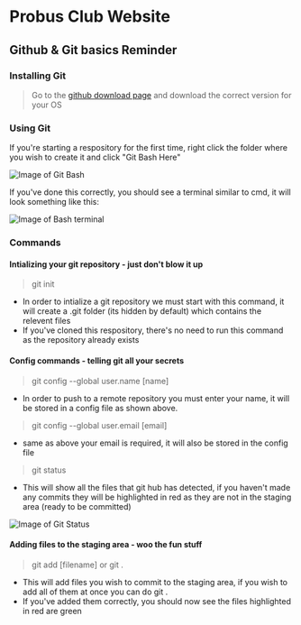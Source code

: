 # Probus Club Website
## Github & Git basics Reminder

### Installing Git
> Go to the [github download page](https://git-scm.com/downloads) and download the correct version for your OS

### Using Git 
If you're starting a respository for the first time, right click the folder where you wish to create it and click "Git Bash Here"

![Image of Git Bash](Screenshot_1.png "Example of Git Bash")

If you've done this correctly, you should see a terminal similar to cmd, it will look something like this:

![Image of Bash terminal](something.png "Git Terminal Example")

### Commands

#### Intializing your git repository - just don't blow it up

> git init 

* In order to intialize a git repository we must start with this command, it will create a .git folder (its hidden by default) which contains the relevent files
* If you've cloned this respository, there's no need to run this command as the repository already exists

#### Config commands - telling git all your secrets

> git config --global user.name [name]
    
* In order to push to a remote repository you must enter your name, it will be stored in a config file as shown above.

> git config --global user.email [email]

* same as above your email is required, it will also be stored in the config file

> git status

* This will show all the files that git hub has detected, if you haven't made any commits they will be highlighted in red as they are not in the staging area (ready to be committed)

![Image of Git Status](Screenshot_2.png "Example of Git Status")

#### Adding files to the staging area - woo the fun stuff

> git add [filename] or git .

* This will add files you wish to commit to the staging area, if you wish to add all of them at once you can do git .
* If you've added them correctly, you should now see the files highlighted in red are green


